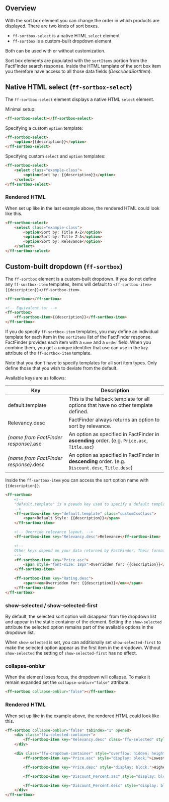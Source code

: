 ## Overview

With the sort box element you can change the order in which products are displayed.
There are two kinds of sort boxes.

- `ff-sortbox-select` is a native HTML `select` element
- `ff-sortbox` is a custom-built dropdown element

Both can be used with or without customization.

Sort box elements are populated with the `sortItems` portion from the FactFinder search response.
Inside the HTML template of the sort box item you therefore have access to all those data fields (_DescribedSortItem_).


## Native HTML select (`ff-sortbox-select`)

The `ff-sortbox-select` element displays a native HTML `select` element.

Minimal setup:
```html
<ff-sortbox-select></ff-sortbox-select>
```

Specifying a custom `option` template:
```html
<ff-sortbox-select>
    <option>{{description}}</option>
</ff-sortbox-select>
```

Specifying custom `select` and `option` templates:
```html
<ff-sortbox-select>
    <select class="example-class">
        <option>Sort by: {{description}}</option>
    </select>
</ff-sortbox-select>
```


### Rendered HTML

When set up like in the last example above, the rendered HTML could look like this.

```html
<ff-sortbox-select>
    <select class="example-class">
        <option>Sort by: Title A-Z</option>
        <option>Sort by: Title Z-A</option>
        <option>Sort by: Relevance</option>
    </select>
</ff-sortbox-select>
```


## Custom-built dropdown (`ff-sortbox`)

The `ff-sortbox` element is a custom-built dropdown.
If you do not define any `ff-sortbox-item` templates, items will default to `<ff-sortbox-item>{{description}}</ff-sortbox-item>`.

```html
<ff-sortbox></ff-sortbox>

<!-- Equivalent to: -->
<ff-sortbox>
    <ff-sortbox-item>{{description}}</ff-sortbox-item>
</ff-sortbox>
```

If you do specify `ff-sortbox-item` templates, you may define an individual template for each item in the `sortItems` list of the FactFinder response.
FactFinder provides each item with a `name` and a `order` field.
When you combine them, you get a unique identifier that use can use in the `key` attribute of the `ff-sortbox-item` template.

Note that you don't have to specify templates for all sort item types.
Only define those that you wish to deviate from the default.

Available keys are as follows:

| Key | Description |
| --- | --- |
| default.template | This is the fallback template for all options that have no other template defined. |
| Relevancy.desc | FactFinder always returns an option to sort by relevance. |
| _{name from FactFinder response}_.asc | An option as specified in FactFinder in **ascending** order. (e.g. `Price.asc`, `Title.asc`) |
| _{name from FactFinder response}_.desc | An option as specified in FactFinder in **descending** order. (e.g. `Discount.desc`, `Title.desc`) |

Inside the `ff-sortbox-item` you can access the sort option name with `{{description}}`.

```html
<ff-sortbox>
    <!--
    "default.template" is a pseudo key used to specify a default template for all sort box items.
    -->
    <ff-sortbox-item key="default.template" class="customCssClass">
        <span>Default Style: {{description}}</span>
    </ff-sortbox-item>

    <!-- Override relevance layout. -->
    <ff-sortbox-item key="Relevancy.desc">Relevance</ff-sortbox-item>

    <!--
    Other keys depend on your data returned by FactFinder. Their format is always "FIELDNAME.ORDER".
    -->
    <ff-sortbox-item key="Price.asc">
        <span style="font-size: 18px">Overridden for: {{description}}</span>
    </ff-sortbox-item>

    <ff-sortbox-item key="Rating.desc">
        <span><em>Overridden for: {{description}}</em></span>
    </ff-sortbox-item>
</ff-sortbox>
```


### show-selected / show-selected-first

By default, the selected sort option will disappear from the dropdown list and appear in the static container of the element.
Setting the `show-selected` attribute the selected option remains part of the available options in the dropdown list.

When `show-selected` is set, you can additionally set `show-selected-first` to make the selected option appear as the first item in the dropdown.
Without `show-selected` the setting of `show-selected-first` has no effect.


### collapse-onblur

When the element loses focus, the dropdown will collapse.
To make it remain expanded set the `collapse-onblur="false"` attribute.

```html
<ff-sortbox collapse-onblur="false"></ff-sortbox>
```


### Rendered HTML

When set up like in the example above, the rendered HTML could look like this.

```html
<ff-sortbox collapse-onblur="false" tabindex="1" opened>
    <div class="ffw-selected-container">
        <ff-sortbox-item key="Relevancy.desc" class="ffw-selected" style="display: block;">Relevance</ff-sortbox-item>
    </div>

    <div class="ffw-dropdown-container" style="overflow: hidden; height: auto;" opened>
        <ff-sortbox-item key="Price.asc" style="display: block;">Lowest price</ff-sortbox-item>

        <ff-sortbox-item key="Price.desc" style="display: block;">Highest price</ff-sortbox-item>

        <ff-sortbox-item key="Discount_Percent.asc" style="display: block;">Discount asc</ff-sortbox-item>

        <ff-sortbox-item key="Discount_Percent.desc" style="display: block;">Discount desc</ff-sortbox-item>
    </div>
</ff-sortbox>
```
